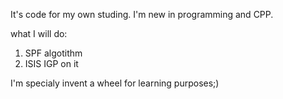 It's code for my own studing.
I'm new in programming and CPP.

what I will do:
1) SPF algotithm
2) ISIS IGP on it

I'm specialy invent a wheel for learning purposes;)
